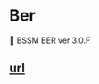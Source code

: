 # Ber
🏁 BSSM BER ver 3.0.F

## <a href="http://ec2-52-79-57-84.ap-northeast-2.compute.amazonaws.com:8081/manager/find/all"> url</a> 
